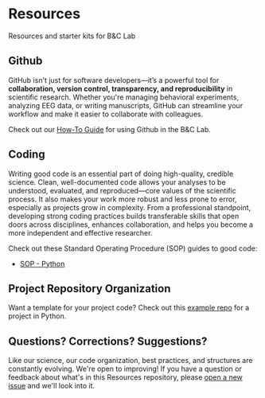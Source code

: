 # Resources
Resources and starter kits for B&amp;C Lab

## Github

GitHub isn't just for software developers—it’s a powerful tool for **collaboration, version control, transparency, and reproducibility** in scientific research. Whether you're managing behavioral experiments, analyzing EEG data, or writing manuscripts, GitHub can streamline your workflow and make it easier to collaborate with colleagues.

Check out our [How-To Guide](https://github.com/brognition/Resources/wiki/How-to-GitHub-%E2%80%90-The-Basics) for using Github in the B&C Lab.

## Coding

Writing good code is an essential part of doing high-quality, credible science. Clean, well-documented code allows your analyses to be understood, evaluated, and reproduced—core values of the scientific process. It also makes your work more robust and less prone to error, especially as projects grow in complexity. From a professional standpoint, developing strong coding practices builds transferable skills that open doors across disciplines, enhances collaboration, and helps you become a more independent and effective researcher.

Check out these Standard Operating Procedure (SOP) guides to good code:

- [SOP - Python](https://github.com/brognition/Resources/wiki/SOP-%E2%80%90-Python)

## Project Repository Organization

Want a template for your project code? Check out this [example repo](https://github.com/orgs/brognition/repositories) for a project in Python.

## Questions? Corrections? Suggestions?

Like our science, our code organization, best practices, and structures are constantly evolving. We're open to improving! If you have a question or feedback about what's in this Resources repository, please [open a new issue](https://github.com/brognition/Resources/issues) and we'll look into it.



